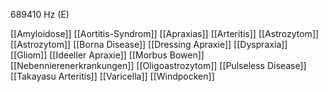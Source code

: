 689410 Hz (E)

[[Amyloidose]]
[[Aortitis-Syndrom]]
[[Apraxias]]
[[Arteritis]]
[[Astrozytom]]
[[Astrozytom]]
[[Borna Disease]]
[[Dressing Apraxie]]
[[Dyspraxia]]
[[Gliom]]
[[Ideeller Apraxie]]
[[Morbus Bowen]]
[[Nebennierenerkrankungen]]
[[Oligoastrozytom]]
[[Pulseless Disease]]
[[Takayasu Arteritis]]
[[Varicella]]
[[Windpocken]]